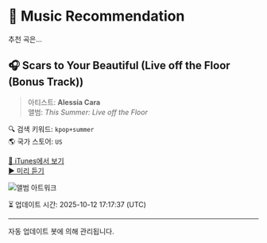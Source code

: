 
# 🎵 Music Recommendation

추천 곡은...

## 🎧 Scars to Your Beautiful (Live off the Floor (Bonus Track))  
> 아티스트: **Alessia Cara**  
> 앨범: _This Summer: Live off the Floor_  

🔍 검색 키워드: `kpop+summer`  
🌎 국가 스토어: `US`

[🔗 iTunes에서 보기](https://music.apple.com/us/album/scars-to-your-beautiful-live-off-the-floor-bonus-track/1523769634?i=1523769868&uo=4)  
[▶️ 미리 듣기](https://audio-ssl.itunes.apple.com/itunes-assets/AudioPreview211/v4/a0/f5/bc/a0f5bc1c-f11d-1581-5c32-bb77c1fc123c/mzaf_6089702788732151827.plus.aac.p.m4a)

![앨범 아트워크](https://is1-ssl.mzstatic.com/image/thumb/Music115/v4/d9/ec/f9/d9ecf91d-af5c-08ec-a87d-69c73ba8e986/20UMGIM45958.rgb.jpg/100x100bb.jpg)

⏳ 업데이트 시간: 2025-10-12 17:17:37 (UTC)

---
자동 업데이트 봇에 의해 관리됩니다.
